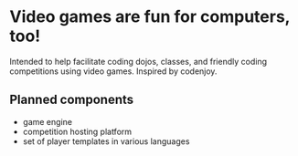 # Video games are fun for computers, too!

Intended to help facilitate coding dojos, classes, and friendly coding competitions using video games. Inspired by codenjoy.

## Planned components
* game engine
* competition hosting platform
* set of player templates in various languages